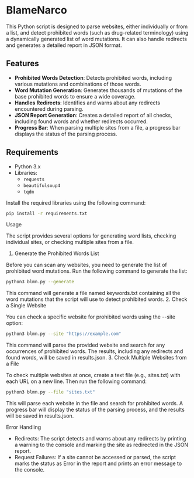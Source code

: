 # BlameNarco

This Python script is designed to parse websites, either individually or from a list, and detect prohibited words (such as drug-related terminology) using a dynamically generated list of word mutations. It can also handle redirects and generates a detailed report in JSON format.

## Features
- **Prohibited Words Detection**: Detects prohibited words, including various mutations and combinations of those words.
- **Word Mutation Generation**: Generates thousands of mutations of the base prohibited words to ensure a wide coverage.
- **Handles Redirects**: Identifies and warns about any redirects encountered during parsing.
- **JSON Report Generation**: Creates a detailed report of all checks, including found words and whether redirects occurred.
- **Progress Bar**: When parsing multiple sites from a file, a progress bar displays the status of the parsing process.

## Requirements

- Python 3.x
- Libraries:
  - `requests`
  - `beautifulsoup4`
  - `tqdm`

Install the required libraries using the following command:

```bash
pip install -r requirements.txt
```

Usage

The script provides several options for generating word lists, checking individual sites, or checking multiple sites from a file.
1. Generate the Prohibited Words List

Before you can scan any websites, you need to generate the list of prohibited word mutations. Run the following command to generate the list:

```bash
python3 blmn.py --generate
```
This command will generate a file named keywords.txt containing all the word mutations that the script will use to detect prohibited words.
2. Check a Single Website

You can check a specific website for prohibited words using the --site option:

```bash
python3 blmn.py --site "https://example.com"
```

This command will parse the provided website and search for any occurrences of prohibited words. The results, including any redirects and found words, will be saved in results.json.
3. Check Multiple Websites from a File

To check multiple websites at once, create a text file (e.g., sites.txt) with each URL on a new line. Then run the following command:

```bash
python3 blmn.py --file "sites.txt"
```

This will parse each website in the file and search for prohibited words. A progress bar will display the status of the parsing process, and the results will be saved in results.json.

Error Handling
- Redirects: The script detects and warns about any redirects by printing a warning to the console and marking the site as redirected in the JSON report.
- Request Failures: If a site cannot be accessed or parsed, the script marks the status as Error in the report and prints an error message to the console.
